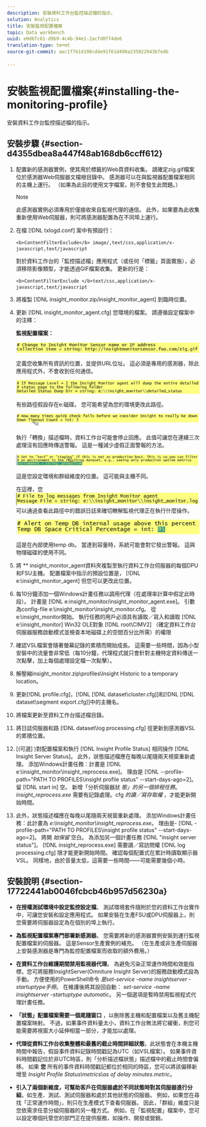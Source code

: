 ```yaml
---
description: 安裝資料工作台監控描述檔的指示。
solution: Analytics
title: 安裝監視配置檔案
topic: Data workbench
uuid: e0d6fc61-d9b9-4c4b-94e1-2acfd0ff4de6
translation-type: tm+mt
source-git-commit: aec1f7b14198cdde91f61d490a235022943bfedb

---
```



# 安裝監視配置檔案{#installing-the-monitoring-profile}

安裝資料工作台監控描述檔的指示。

## 安裝步驟 {#section-d4355dbea8a447f48ab168db6ccff612}

1. 配置新的感測器實例，使其用於標籤的Web頁資料收集。 請確定zig.gif檔案位於感測器Web伺服器文檔根目錄中。 感測器可以在與監視器配置檔案相同的主機上運行。 （如果為此目的使用文字檔案，則不會發生此問題。）

   >[!NOTE]
   >
   >此感測器實例必須專用於僅接收來自監視代理的通信。 此外，如果要為此收集重新使用Web伺服器，則可將感測器配置為在不同埠上運行。

1. 在檔 [!DNL txlogd.conf] 案中有預設行：

   ```
   <b>ContentFilterExclude</b> image/,text/css,application/x-javascript,text/javascript
   ```

   對於資料工作台的「監控描述檔」應用程式（或任何「標籤」頁面實施），必須移除影像類型，才能透過GIF檔案收集。 更新的行是：

   ```
   <b>ContentFilterExclude </b>text/css,application/x-javascript,text/javascript
   ```

1. 將複製 [!DNL insight_monitor.zip/insight_monitor_agent] 到臨時位置。
1. 更新 [!DNL insight_monitor_agent.cfg] 您環境的檔案。 請遵循設定檔案中的注釋：

   **監視配置檔案：**

   ![](assets/monitor_agent_cfg_sensor.png)

   定義您收集所有資訊的位置，並提供URL位址。 這必須是專用的感測器，除此應用程式外，不會收到任何通信。

   ![](assets/monitor_agent_cfg_dump.png)

   有些路徑假設存在e:磁碟。 您可能希望為您的環境更改此路徑。

   ![](assets/monitor_agent_cfg_quickcheck.png)

   執行「轉換」描述檔時，資料工作台可能會停止回應。 此值可讓您在連續三次處理沒有回應時傳送警報。 這是一種減少虛假正面警報的方法。

   ![](assets/monitor_agent_cfg_groups.png)

   這是您設定環境和群組維度的位置。 這可能與主機不同。

   在這裡，您 ![](assets/monitor_agent_cfg_debug.png)可以通過查看此路徑中的錯誤日誌來確切瞭解監視代理正在執行什麼操作。

   ![](assets/monitor_agent_cfg_tempdb.png)

   這是在內部使用temp db。 當達到容量時，系統可能會對它發出警報。 這與物理磁碟的使用不同。

1. 將 ** insight_monitor_agent資料夾複製至執行資料工作台伺服器的每個DPU和FSU主機。 配置檔案中指示的預設位置是， [!DNL e:\insight_monitor_agent] 但您可以更改此位置。

1. 每10分鐘添加一個Windows計畫任務以調用代理（在處理率計算中假定此時段）。 計畫是 [!DNL e:insight_monitor/insight_monitor_agent.exe]。 引數為config-file e:\insight_monitor\insight_monitor.cfg。 從e:\insight_monitor開始。 執行任務的用戶必須具有讀取／寫入和讀取 [!DNL e:\insight_monitor] Win32 OLE對象 [!DNL root\CIMV2] （確定資料工作台伺服器服務啟動模式並檢查本地磁碟上的空間百分比所需）的權限

1. 確認VSL檔案會隨著螢幕記錄的累積而開始成長。 這需要一些時間，因為小型安裝中的流量會非常低（每10分鐘，代理程式就只會針對主機特定資料傳送一次點擊，加上每個處理設定檔一次點擊）。
1. 解壓縮insight_monitor.zip\profiles\Insight Historic to a temporary location。
1. 更新[!DNL profile.cfg]，[!DNL  [!DNL dataset\cluster.cfg]]和[!DNL [!DNL dataset\segment export.cfg]]中的主機名。

1. 將檔案更新至資料工作台描述檔目錄。
1. 將日誌伺服器和路 [!DNL dataset\log processing.cfg] 徑更新到感測器VSL的累積位置。
1. [(可選] )對配置檔案和執行 [!DNL Insight Profile Status] 相同操作 [!DNL Insight Server Status]。 此外，狀態描述檔應在每晚以尾隨兩天視窗重新處理。 添加Windows計畫任務：計畫是 [!DNL e:\insight_monitor\insight_reprocess.exe]。 理由是 [!DNL --profile-path="PATH TO PROFILES\insight profile status" --start-days-ago=2]。 留 [!DNL start in] 空。 新增「分析伺服器狀 *態」的另一個排程任務*。 *insight_reprocess.exe* 需要有記錄處理。cfg *的讀／寫存取權* ，才能更新開始時間。

1. 此外，狀態描述檔應在每晚以尾隨兩天視窗重新處理。 添加Windows計畫任務：此計畫為 *e:\insight_monitor\insight_reprocess.exe*。 理由是- [!DNL -profile-path="PATH TO PROFILES\insight profile status" --start-days-ago=2]。 將開 *始保留* 空白。 為添加另一個計畫任務 [!DNL "insight server status"]。 [!DNL insight_reprocess.exe] 需要讀／寫訪問權 [!DNL log processing.cfg] 限才能更新開始時間。 確認每個配置式在累計時讀取顯示器VSL。 同樣地，由於音量太低，這需要一些時間——可能需要幾個小時。

## 安裝說明 {#section-17722441ab0046fcbcb46b957d56230a}

* **在授權測試環境中設定監控設定檔**。 測試環境套件隨附於您的資料工作台實作中，可讓您安裝和設定應用程式。 如果安裝在生產FSU或DPU伺服器上，則您需要將伺服器設定為在個別的埠上執行。
* **為監視配置檔案專門部署新感測器**。 您需要將新的感測器實例安裝到運行監視配置檔案的伺服器。 這是Sensor生產實例的補充。 （在生產或非生產伺服器上安裝感測器是專門為監控配置檔案而收取的額外費用。）
* **在資料工作台維護期間禁用監視器代理**。 為避免污染正常運作時間和效能指標，您可將服務InsightServer(Omniture Insight Server)的服務啟動模式設為手動。 方便使用的PowerShell命令 *是set-service -name insightserver -startuptype手冊*。 在維護後將其設回自動： *set-service -name insightserver -startuptype automatic*。 另一個選項是暫時禁用監視程式代理計畫任務。
* **「狀態」配置檔案需要一個尾隨窗口** ，以刪除舊主機和配置檔案以及舊主機配置檔案映射。 不過，如果事件資料量太小，資料工作台無法將它緩衝，則您可能需要將視窗大小延伸相當一部分，才能加以處理。
* **代理從資料工作台收集整體和最舊的截止時間詳細狀態**，此狀態會在本機主機時間中報告，假設事件資料記錄時間戳記為UTC（如VSL檔案）。 如果事件資料時間戳記位於非UTC時區，則「分析描述檔狀態」描述檔中的截止時間會偏移。 如果 **您** 所有的事件資料時間戳記都位於相同的時區，您可以將該偏移新增至 *Insight Profile Status\metrics\as of delay minutes.metric*。

* **引入了兩個新維度，可幫助客戶在伺服器處於不同狀態時對其伺服器進行分組**，如生產、測試、測試伺服器和處於其他狀態的伺服器。 例如，如果您在尋找「正常運作時間」，則只在生產模式下查看伺服器。 因此，「群組」維度只是您依需求任意分組伺服器的另一種方式。 例如，在「監視配置」檔案中，您可以設定哪個托管您的部門正在提供服務，如操作、開發或營銷。

